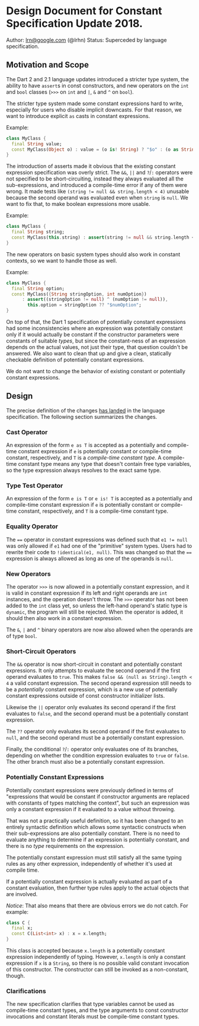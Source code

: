 # Design Document for Constant Specification Update 2018.
Author: lrn@google.com (@lrhn)
Status: Superceded by language specification.

## Motivation and Scope

The Dart 2 and 2.1 language updates introduced a stricter type system, 
the ability to have `assert`s in const constructors, 
and new operators on the `int` and `bool` classes 
(`>>>` on `int` and `|`, `&` and `^` on `bool`).

The stricter type system made some constant expressions hard to write, 
especially for users who disable implicit downcasts. 
For that reason, we want to introduce explicit `as` casts in constant expressions.

Example:
```dart
class MyClass {
  final String value;
  const MyClass(Object o) : value = (o is! String) ? "$o" : (o as String);
}
```

The introduction of asserts made it obvious that the existing constant 
expression specification was overly strict. 
The `&&`, `||` and `?`/`:` operators were not specified to be short-circuiting,
instead they always evaluated all the sub-expressions, 
and introduced a compile-time error if any of them were wrong. 
It made tests like `(string != null && string.length < 4)` unusable because
the second operand was evaluated even when `string` is `null`.
We want to fix that, to make boolean expressions more usable.

Example:
```dart
class MyClass {
  final String string;
  const MyClass(this.string) : assert(string != null && string.length < 4);
}
```

The new operators on basic system types should also work in constant
contexts, so we want to handle those as well.

Example:
```dart
class MyClass {
  final String option;
  const MyClass({String stringOption, int numOption})
      : assert((stringOption != null) ^ (numOption != null)),
        this.option = stringOption ?? "$numOption";
}
```
        

On top of that, the Dart 1 specification of potentially constant expressions
had some inconsistencies where an expression was potentially constant only if
it would actually be constant if the constructor parameters were constants
of suitable *types*, but since the constant-ness of an expression depends on
the actual values, not just their type, that question couldn't be answered. 
We also want to clean that up and give a clean, statically checkable
definition of potentially constant expressions.

We do not want to change the behavior of existing constant
or potentially constant expressions.

## Design

The precise definition of the changes [has landed](https://github.com/dart-lang/sdk/commit/0808d29)
in the language specification. 
The following section summarizes the changes.

### Cast Operator
An expression of the form `e as T` is accepted as a potentially 
and compile-time constant expression 
if `e` is potentially constant or compile-time constant, respectively, 
and `T` is a *compile-time constant type*. 
A compile-time constant type means any type that doesn't contain free
type variables, so the type expression always resolves to the exact
same type.

### Type Test Operator
An expression of the form `e is T` or `e is! T` is accepted as a potentially
and compile-time constant expression
if `e` is potentially constant or compile-time constant, respectively, 
and `T` is a compile-time constant type.

### Equality Operator
The `==` operator in constant expressions was defined such that `e1 != null` was only allowed
if `e1` had one of the "primitive" system types. Users had to rewrite their code to `!identical(e1, null)`.
This was changed so that the `==` expression is always allowed as long as one of the operands is `null`.

### New Operators
The operator `>>>` is now allowed in a potentially constant expression, 
and it is valid in constant expression if its left and right operands are `int` instances,
and the operation doesn't throw.
The `>>>` operator has not been added to the `int` class yet, so unless the left-hand
operand's static type is `dynamic`, the program will still be rejected. 
When the operator is added, it should then also work in a constant expression.

The `&`, `|` and `^` binary operators are now also allowed when the operands are of 
type `bool`.

### Short-Circuit Operators
The `&&` operator is now short-circuit in constant and potentially constant expressions.
It only attempts to evaluate the second operand if the first operand evaluates to `true`.
This makes `false && (null as String).length < 4` a valid constant expression.
The second operand expression still needs to be a *potentially* constant expression,
which is a new use of potentially constant expressions outside of const constructor
initializer lists.

Likewise the `||` operator only evaluates its second operand if the first evaluates to
`false`, and the second operand must be a potentially constant expression.

The `??` operator only evaluates its second operand if the first evaluates to
`null`, and the second operand must be a potentially constant expression.

Finally, the conditional `?`/`:` operator only evaluates one of its branches, 
depending on whether the condition expression evaluates to `true` or `false`.
The other branch must also be a potentially constant expression.

### Potentially Constant Expressions

Potentially constant expressions were previously defined in terms of 
"expressions that would be constant if constructor arguments are replaced with 
constants of types matching the context", but such an expression was only a constant
expression if it evaluated to a value without throwing. 

That was not a practically useful definition, 
so it has been changed to an entirely syntactic definition which allows 
some syntactic constructs when their sub-expressions are also potentially constant. 
There is no need to evaluate anything to determine if an expression is potentially constant,
and there is no *type* requirements on the expression.

The potentially constant expression must still satisfy all the same typing rules 
as any other expression, independently of whether it's used at compile time.

If a potentially constant expression is actually evaluated as part of a constant
evaluation, then further type rules apply to the actual objects that are involved.

*Notice*: That also means that there are obvious errors we do not catch.
For example:
```dart
class C {
  final x;
  const C(List<int> x) : x = x.length;
}
```
This class is accepted because `x.length` is a potentially constant expression
independently of typing. However, `x.length` is only a constant expression if
`x` is a `String`, so there is no possible valid constant invocation of this
constructor.
The constructor can still be invoked as a non-constant, though.

### Clarifications

The new specification clarifies that type variables cannot be used 
as compile-time constant types, 
and the type arguments to const constructor invocations and constant literals
must be compile-time constant types.
